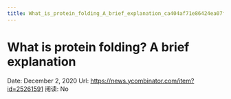 ```yaml
---
title: What_is_protein_folding_A_brief_explanation_ca404af71e86424ea07f8e5e4f3cb3ba
---
```


# What is protein folding? A brief explanation

Date: December 2, 2020
Url: https://news.ycombinator.com/item?id=25261591
阅读: No